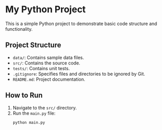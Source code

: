 # My Python Project

This is a simple Python project to demonstrate basic code structure and functionality.

## Project Structure

- `data/`: Contains sample data files.
- `src/`: Contains the source code.
- `tests/`: Contains unit tests.
- `.gitignore`: Specifies files and directories to be ignored by Git.
- `README.md`: Project documentation.

## How to Run

1. Navigate to the `src/` directory.
2. Run the `main.py` file:
   ```bash
   python main.py
